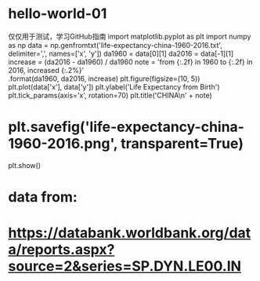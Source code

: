 # hello-world-01
仅仅用于测试，学习GitHub指南
import matplotlib.pyplot as plt
import numpy as np
data = np.genfromtxt('life-expectancy-china-1960-2016.txt',
delimiter=',',
names=['x', 'y'])
da1960 = data[0][1]
da2016 = data[-1][1]
increase = (da2016 - da1960) / da1960
note = 'from {:.2f} in 1960 to {:.2f} in 2016, increased {:.2%}'\
.format(da1960, da2016, increase)
plt.figure(figsize=(10, 5))
plt.plot(data['x'], data['y'])
plt.ylabel('Life Expectancy from Birth')
plt.tick_params(axis='x', rotation=70)
plt.title('CHINA\n' + note)
# plt.savefig('life-expectancy-china-1960-2016.png', transparent=True)
plt.show()
# data from:
# https://databank.worldbank.org/data/reports.aspx?source=2&series=SP.DYN.LE00.IN
